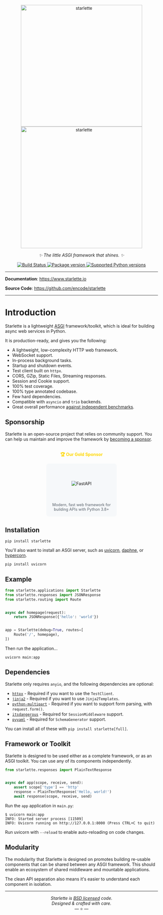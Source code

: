 <p align="center">
  <img width="400px" src="/img/starlette.svg#only-light" alt="starlette"/>
  <img width="400px" src="/img/starlette_dark.svg#only-dark" alt="starlette"/>
</p>
<p align="center">
    <em>✨ The little ASGI framework that shines. ✨</em>
</p>
<p align="center">
<a href="https://github.com/encode/starlette/actions">
    <img src="https://github.com/encode/starlette/workflows/Test%20Suite/badge.svg" alt="Build Status">
</a>
<a href="https://pypi.org/project/starlette/">
    <img src="https://badge.fury.io/py/starlette.svg" alt="Package version">
</a>
<a href="https://pypi.org/project/starlette" target="_blank">
    <img src="https://img.shields.io/pypi/pyversions/starlette.svg?color=%2334D058" alt="Supported Python versions">
</a>
</p>

---

**Documentation**: <a href="https://www.starlette.io/" target="_blank">https://www.starlette.io</a>

**Source Code**: <a href="https://github.com/encode/starlette" target="_blank">https://github.com/encode/starlette</a>

---

# Introduction

Starlette is a lightweight [ASGI][asgi] framework/toolkit,
which is ideal for building async web services in Python.

It is production-ready, and gives you the following:

* A lightweight, low-complexity HTTP web framework.
* WebSocket support.
* In-process background tasks.
* Startup and shutdown events.
* Test client built on `httpx`.
* CORS, GZip, Static Files, Streaming responses.
* Session and Cookie support.
* 100% test coverage.
* 100% type annotated codebase.
* Few hard dependencies.
* Compatible with `asyncio` and `trio` backends.
* Great overall performance [against independent benchmarks][techempower].


## Sponsorship

Starlette is an open-source project that relies on community support. You can help us maintain and improve the framework by [becoming a sponsor](/sponsorship).

<div style="text-align: center; margin: 2rem 0;">
    <h4 style="color: #ffd700; margin-bottom: 1rem;">🏆 Our Gold Sponsor</h4>
    <a href="https://fastapi.tiangolo.com" style="text-decoration: none;">
        <div style="width: 200px; background: #f6f8fa; border-radius: 8px; padding: 1rem; text-align: center; margin: 0 auto;">
            <div style="height: 100px; display: flex; align-items: center; justify-content: center; margin-bottom: 0.75rem;">
                <img src="https://fastapi.tiangolo.com/img/logo-margin/logo-teal.png" alt="FastAPI" style="max-width: 100%; max-height: 100%; object-fit: contain;">
            </div>
            <p style="margin: 0; color: #57606a; font-size: 0.9em;">Modern, fast web framework for building APIs with Python 3.8+</p>
        </div>
    </a>
</div>



## Installation

```shell
pip install starlette
```

You'll also want to install an ASGI server, such as [uvicorn](https://www.uvicorn.org/), [daphne](https://github.com/django/daphne/), or [hypercorn](https://hypercorn.readthedocs.io/en/latest/).

```shell
pip install uvicorn
```

## Example

```python title="main.py"
from starlette.applications import Starlette
from starlette.responses import JSONResponse
from starlette.routing import Route


async def homepage(request):
    return JSONResponse({'hello': 'world'})


app = Starlette(debug=True, routes=[
    Route('/', homepage),
])
```

Then run the application...

```shell
uvicorn main:app
```

## Dependencies

Starlette only requires `anyio`, and the following dependencies are optional:

* [`httpx`][httpx] - Required if you want to use the `TestClient`.
* [`jinja2`][jinja2] - Required if you want to use `Jinja2Templates`.
* [`python-multipart`][python-multipart] - Required if you want to support form parsing, with `request.form()`.
* [`itsdangerous`][itsdangerous] - Required for `SessionMiddleware` support.
* [`pyyaml`][pyyaml] - Required for `SchemaGenerator` support.

You can install all of these with `pip install starlette[full]`.

## Framework or Toolkit

Starlette is designed to be used either as a complete framework, or as
an ASGI toolkit. You can use any of its components independently.

```python title="main.py"
from starlette.responses import PlainTextResponse


async def app(scope, receive, send):
    assert scope['type'] == 'http'
    response = PlainTextResponse('Hello, world!')
    await response(scope, receive, send)
```

Run the `app` application in `main.py`:

```shell
$ uvicorn main:app
INFO: Started server process [11509]
INFO: Uvicorn running on http://127.0.0.1:8000 (Press CTRL+C to quit)
```

Run uvicorn with `--reload` to enable auto-reloading on code changes.

## Modularity

The modularity that Starlette is designed on promotes building re-usable
components that can be shared between any ASGI framework. This should enable
an ecosystem of shared middleware and mountable applications.

The clean API separation also means it's easier to understand each component
in isolation.

---

<p align="center"><i>Starlette is <a href="https://github.com/encode/starlette/blob/master/LICENSE.md">BSD licensed</a> code.<br/>Designed & crafted with care.</i></br>&mdash; ⭐️ &mdash;</p>

[asgi]: https://asgi.readthedocs.io/en/latest/
[httpx]: https://www.python-httpx.org/
[jinja2]: https://jinja.palletsprojects.com/
[python-multipart]: https://multipart.fastapiexpert.com/
[itsdangerous]: https://itsdangerous.palletsprojects.com/
[sqlalchemy]: https://www.sqlalchemy.org
[pyyaml]: https://pyyaml.org/wiki/PyYAMLDocumentation
[techempower]: https://www.techempower.com/benchmarks/#hw=ph&test=fortune&l=zijzen-sf
